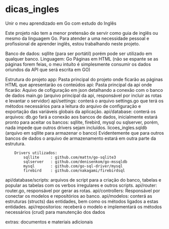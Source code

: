 # dicas_ingles
Unir o meu aprendizado em Go com estudo do Inglês

Este projeto não tem a menor pretensão de servir como guia de inglês ou mesmo da linguagem Go.
Para atender a uma necessidade pessoal e profissional de aprender inglês, estou trabalhando neste projeto.

Banco de dados: sqllite (para ser portátil) porém pode ser utilizado em qualquer banco.
Linguagem: Go
Páginas em HTML (não se espante se as páginas forem feias, o meu intuíto é simplesmente consumir os dados oriundos da API que será escrita em GO)

Estrutura do projeto
app: Pasta principal do projeto onde ficarão as páginas HTML que apresentarão os conteúdos 
api: Pasta principal da api onde ficarão: 
      Aquivo de cofiguração em json detalhando a conexão com o banco de dados
      main.go (arquivo principal da api, responsável por incluir as rotas e levantar o servidor)
api/settings: conterá o arquivo settings.go que terá os métodos necessários para a leitura do arquivo de configuração e exportação das variáveis 
              globais da aplicação.
api/database: conterá os arquivos: 
        db.go fará a conexão aos bancos de dados, inicialmente estará pronto para aceitar os bancos: sqllite, firebird, mysql ou sqlserver, porém,
        nada impede que outros drivers sejam incluídos.
        licoes_ingles.sqldb (arquivo em sqllite para armazenar o banco)
        Evidentemente que para outros bancos de dados o arquivo de armazenamento estará em outra parte da estrutura.

        Drivers utilizados: 
            sqllite     : github.com/mattn/go-sqlite3
            sqlserver   : github.com/denisenkom/go-mssqldb
            mysql       : github.com/go-sql-driver/mysql
            firebird    : github.com/nakagami/firebirdsql




api/database/scripts: arquivos de script para a criação do banco, tabelas e popular as tabelas com os verbos irregulares e outros scripts.
api/router: router.go, responsável por gerar as rotas.
api/controllers: Responsável por conectar os modelos e repositórios ao banco.
api/modelos: conterá as estruturas (structs) das entidades, bem como os métodos ligados a estas entidades.
api/repositorios: receberá o modelo e implementará os métodos necessários (crud) para manutenção dos dados

extras: documentos e materiais adicionais